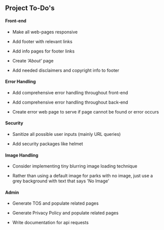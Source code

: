 ## Project To-Do's

#### Front-end
- Make all web-pages responsive

- Add footer with relevant links

- Add info pages for footer links

- Create _'About'_ page

- Add needed disclaimers and copyright info to footer

#### Error Handling

- Add comprehensive error handling throughout front-end

- Add comprehensive error handling throughout back-end

- Create error web page to serve if page cannot be found or error occurs

#### Security

- Sanitize all possible user inputs (mainly URL queries)

- Add security packages like helmet

#### Image Handling

- Consider implementing tiny blurring image loading technique

- Rather than using a default image for parks with no image, just use a grey background with text that says 'No Image'

#### Admin

- Generate TOS and populate related pages

- Generate Privacy Policy and populate related pages

- Write documentation for api requests